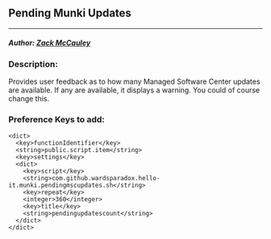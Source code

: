 ## Pending Munki Updates
---
##### Author: [Zack McCauley](https://www.github.com/WardsParadox)

### Description:
Provides user feedback as to how many Managed Software Center updates are available. If any are available, it displays a warning. You could of course change this.

### Preference Keys to add:
    <dict>
      <key>functionIdentifier</key>
      <string>public.script.item</string>
      <key>settings</key>
      <dict>
        <key>script</key>
        <string>com.github.wardsparadox.hello-it.munki.pendingmscupdates.sh</string>
        <key>repeat</key>
        <integer>360</integer>
        <key>title</key>
        <string>pendingupdatescount</string>
      </dict>
    </dict>
